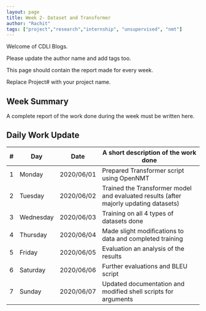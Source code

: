 ```yaml
---
layout: page
title: Week 2- Dataset and Transformer
author: "Rachit"
tags: ["project","research","internship", "unsupervised", "nmt"]
---
```

Welcome of CDLI Blogs.

Please update the author name and add tags too. 

This page should contain the report made for every week.

Replace Project# with your project name.

## Week Summary

A complete report of the work done during the week must be written here. 


## Daily Work Update

|\#|Day|Date|A short description of the work done|  
|---	|---	|---	|---	|  
|1   	| Monday 	|   2020/06/01	|  Prepared Transformer script using OpenNMT 	|  
|2   	| Tuesday  	|   2020/06/02	|  Trained the Transformer model and evaluated results (after majorly updating datasets) 	|  
|3   	| Wednesday  	|  2020/06/03 	|  Training on all 4 types of datasets done 	|  
|4   	| Thursday  	|   2020/06/04	|  Made slight modifications to data and completed training	|  
|5   	| Friday  	|   2020/06/05	|  Evaluation an analysis of the results 	|  
|6   	| Saturday  	|   2020/06/06	|  Further evaluations and BLEU script	|  
|7   	| Sunday  	|   2020/06/07	|  Updated documentation and modified shell scripts for arguments 	|  
